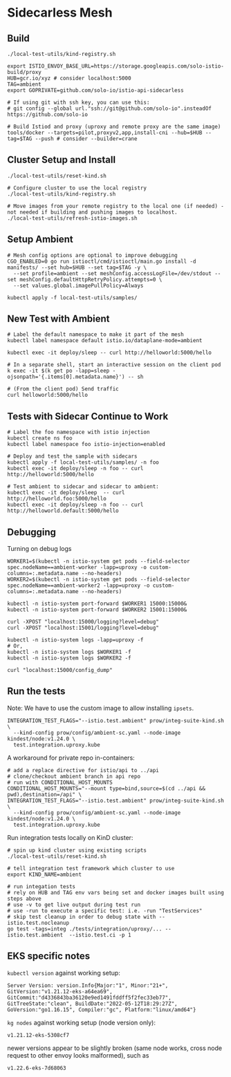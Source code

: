 # Sidecarless Mesh

## Build

```shell
./local-test-utils/kind-registry.sh

export ISTIO_ENVOY_BASE_URL=https://storage.googleapis.com/solo-istio-build/proxy
HUB=gcr.io/xyz # consider localhost:5000
TAG=ambient
export GOPRIVATE=github.com/solo-io/istio-api-sidecarless

# If using git with ssh key, you can use this:
# git config --global url."ssh://git@github.com/solo-io".insteadOf https://github.com/solo-io

# Build Istiod and proxy (uproxy and remote proxy are the same image)
tools/docker --targets=pilot,proxyv2,app,install-cni --hub=$HUB --tag=$TAG --push # consider --builder=crane
```

## Cluster Setup and Install

```shell
./local-test-utils/reset-kind.sh

# Configure cluster to use the local registry
./local-test-utils/kind-registry.sh

# Move images from your remote registry to the local one (if needed) - not needed if building and pushing images to localhost.
./local-test-utils/refresh-istio-images.sh
```

## Setup Ambient

```shell
# Mesh config options are optional to improve debugging
CGO_ENABLED=0 go run istioctl/cmd/istioctl/main.go install -d manifests/ --set hub=$HUB --set tag=$TAG -y \
  --set profile=ambient --set meshConfig.accessLogFile=/dev/stdout --set meshConfig.defaultHttpRetryPolicy.attempts=0 \
  --set values.global.imagePullPolicy=Always

kubectl apply -f local-test-utils/samples/
```

## New Test with Ambient

```shell
# Label the default namespace to make it part of the mesh
kubectl label namespace default istio.io/dataplane-mode=ambient

kubectl exec -it deploy/sleep -- curl http://helloworld:5000/hello

# In a separate shell, start an interactive session on the client pod
k exec -it $(k get po -lapp=sleep -ojsonpath='{.items[0].metadata.name}') -- sh

# (From the client pod) Send traffic
curl helloworld:5000/hello
```

## Tests with Sidecar Continue to Work

```shell
# Label the foo namespace with istio injection
kubectl create ns foo
kubectl label namespace foo istio-injection=enabled

# Deploy and test the sample with sidecars
kubectl apply -f local-test-utils/samples/ -n foo
kubectl exec -it deploy/sleep -n foo -- curl http://helloworld:5000/hello

# Test ambient to sidecar and sidecar to ambient:
kubectl exec -it deploy/sleep  -- curl  http://helloworld.foo:5000/hello
kubectl exec -it deploy/sleep -n foo -- curl  http://helloworld.default:5000/hello
```

## Debugging

Turning on debug logs

```shell
WORKER1=$(kubectl -n istio-system get pods --field-selector spec.nodeName==ambient-worker -lapp=uproxy -o custom-columns=:.metadata.name --no-headers)
WORKER2=$(kubectl -n istio-system get pods --field-selector spec.nodeName==ambient-worker2 -lapp=uproxy -o custom-columns=:.metadata.name --no-headers)

kubectl -n istio-system port-forward $WORKER1 15000:15000&
kubectl -n istio-system port-forward $WORKER2 15001:15000&

curl -XPOST "localhost:15000/logging?level=debug"
curl -XPOST "localhost:15001/logging?level=debug"

kubectl -n istio-system logs -lapp=uproxy -f
# Or,
kubectl -n istio-system logs $WORKER1 -f
kubectl -n istio-system logs $WORKER2 -f

curl "localhost:15000/config_dump"
```

## Run the tests

Note: We have to use the custom image to allow installing `ipsets`.

```shell
INTEGRATION_TEST_FLAGS="--istio.test.ambient" prow/integ-suite-kind.sh \
  --kind-config prow/config/ambient-sc.yaml --node-image kindest/node:v1.24.0 \
  test.integration.uproxy.kube
```

A workaround for private repo in-containers:

```shell
# add a replace directive for istio/api to ../api
# clone/checkout ambient branch in api repo
# run with CONDITIONAL_HOST_MOUNTS
CONDITIONAL_HOST_MOUNTS="--mount type=bind,source=$(cd ../api && pwd),destination=/api" \
INTEGRATION_TEST_FLAGS="--istio.test.ambient" prow/integ-suite-kind.sh \
  --kind-config prow/config/ambient-sc.yaml --node-image kindest/node:v1.24.0 \
  test.integration.uproxy.kube
```

Run integration tests locally on KinD cluster:

```shell
# spin up kind cluster using existing scripts
./local-test-utils/reset-kind.sh

# tell integration test framework which cluster to use
export KIND_NAME=ambient

# run integation tests
# rely on HUB and TAG env vars being set and docker images built using steps above
# use -v to get live output during test run
# use -run to execute a specific test: i.e. -run "TestServices"
# skip test cleanup in order to debug state with --istio.test.nocleanup
go test -tags=integ ./tests/integration/uproxy/... --istio.test.ambient  --istio.test.ci -p 1
```

## EKS specific notes

`kubectl version` against working setup:

```shell
Server Version: version.Info{Major:"1", Minor:"21+", GitVersion:"v1.21.12-eks-a64ea69", GitCommit:"d4336843ba36120e9ed1491fddff5f2fec33eb77", GitTreeState:"clean", BuildDate:"2022-05-12T18:29:27Z", GoVersion:"go1.16.15", Compiler:"gc", Platform:"linux/amd64"}
```

`kg nodes` against working setup (node version only):

```shell
v1.21.12-eks-5308cf7
```

newer versions appear to be slightly broken (same node works, cross node request to other envoy looks malformed), such as

```shell
v1.22.6-eks-7d68063
```
